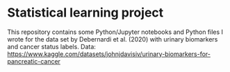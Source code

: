# Statistical learning project

This repository contains some Python/Jupyter notebooks and Python files I wrote for the data set by Debernardi et al. (2020) with urinary biomarkers and cancer status labels.
Data: https://www.kaggle.com/datasets/johnjdavisiv/urinary-biomarkers-for-pancreatic-cancer
